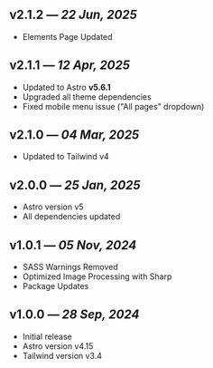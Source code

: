 ## v2.1.2 _— 22 Jun, 2025_

- Elements Page Updated

## v2.1.1 _— 12 Apr, 2025_

- Updated to Astro **v5.6.1**
- Upgraded all theme dependencies
- Fixed mobile menu issue ("All pages" dropdown)

## v2.1.0 _— 04 Mar, 2025_

- Updated to Tailwind v4

## v2.0.0 _— 25 Jan, 2025_

- Astro version v5
- All dependencies updated

## v1.0.1 _— 05 Nov, 2024_

- SASS Warnings Removed
- Optimized Image Processing with Sharp
- Package Updates

## v1.0.0 _— 28 Sep, 2024_

- Initial release
- Astro version v4.15
- Tailwind version v3.4
